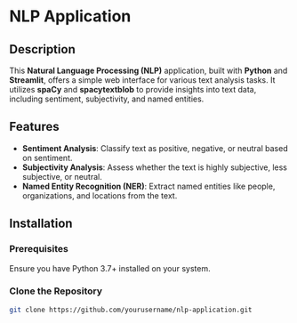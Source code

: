# NLP Application

## Description
This **Natural Language Processing (NLP)** application, built with **Python** and **Streamlit**, offers a simple web interface for various text analysis tasks. It utilizes **spaCy** and **spacytextblob** to provide insights into text data, including sentiment, subjectivity, and named entities.

## Features
- **Sentiment Analysis**: Classify text as positive, negative, or neutral based on sentiment.
- **Subjectivity Analysis**: Assess whether the text is highly subjective, less subjective, or neutral.
- **Named Entity Recognition (NER)**: Extract named entities like people, organizations, and locations from the text.

## Installation

### Prerequisites
Ensure you have Python 3.7+ installed on your system.

### Clone the Repository
```bash
git clone https://github.com/yourusername/nlp-application.git
